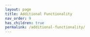 ```yaml
---
layout: page
title: Additional Functionality
nav_order: 9
has_children: true
permalink: /additional-functionality/
---
```

